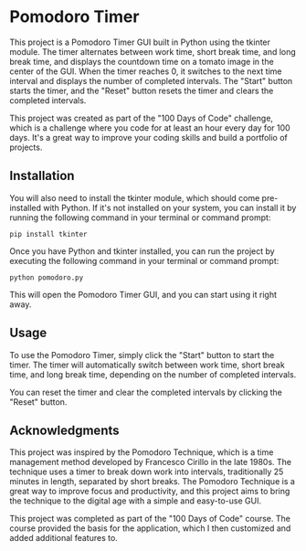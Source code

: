 # Pomodoro Timer
This project is a Pomodoro Timer GUI built in Python using the tkinter module. The timer alternates between work time, short break time, and long break time, and displays the countdown time on a tomato image in the center of the GUI. When the timer reaches 0, it switches to the next time interval and displays the number of completed intervals. The "Start" button starts the timer, and the "Reset" button resets the timer and clears the completed intervals.

This project was created as part of the "100 Days of Code" challenge, which is a challenge where you code for at least an hour every day for 100 days. It's a great way to improve your coding skills and build a portfolio of projects.

## Installation
You will also need to install the tkinter module, which should come pre-installed with Python. If it's not installed on your system, you can install it by running the following command in your terminal or command prompt:

``pip install tkinter``

Once you have Python and tkinter installed, you can run the project by executing the following command in your terminal or command prompt:

``python pomodoro.py``

This will open the Pomodoro Timer GUI, and you can start using it right away.

## Usage
To use the Pomodoro Timer, simply click the "Start" button to start the timer. The timer will automatically switch between work time, short break time, and long break time, depending on the number of completed intervals.

You can reset the timer and clear the completed intervals by clicking the "Reset" button.

## Acknowledgments
This project was inspired by the Pomodoro Technique, which is a time management method developed by Francesco Cirillo in the late 1980s. The technique uses a timer to break down work into intervals, traditionally 25 minutes in length, separated by short breaks. The Pomodoro Technique is a great way to improve focus and productivity, and this project aims to bring the technique to the digital age with a simple and easy-to-use GUI.

This project was completed as part of the "100 Days of Code" course. The course provided the basis for the application, which I then customized and added additional features to.

